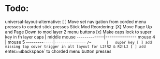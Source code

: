 # Todo:
universal-layout-alternative:
    [ ] Move set navigation from corded menu presses to corded stick presses
    Stick Mod Reordering:
        [X] Move Page Up and Page Down to mod layer 2 menu buttons
        [x] Make caps lock to super key in fn layer 
            caps      |   middle mouse
        --------------|----------------
            mouse 4   |   mouse 5
        --------------|----------------
            `/~       |   super key
    [ ] add missing tap cover trigger in alt layout for L2!R2 & R2!L2
    [ ] add `enter` and `backspace` to chorded menu button presses